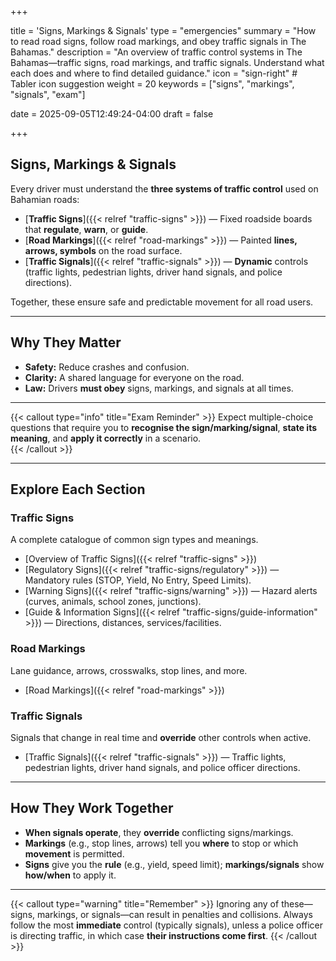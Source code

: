+++

title = 'Signs, Markings & Signals'
type = "emergencies"
summary = "How to read road signs, follow road markings, and obey traffic signals in The Bahamas."
description = "An overview of traffic control systems in The Bahamas—traffic signs, road markings, and traffic signals. Understand what each does and where to find detailed guidance."
icon = "sign-right"                  # Tabler icon suggestion
weight = 20
keywords = ["signs", "markings", "signals", "exam"]

date = 2025-09-05T12:49:24-04:00
draft = false

+++

## Signs, Markings & Signals

Every driver must understand the **three systems of traffic control** used on Bahamian roads:

- [**Traffic Signs**]({{< relref "traffic-signs" >}}) — Fixed roadside boards that **regulate**, **warn**, or **guide**.  
- [**Road Markings**]({{< relref "road-markings" >}}) — Painted **lines, arrows, symbols** on the road surface.  
- [**Traffic Signals**]({{< relref "traffic-signals" >}}) — **Dynamic** controls (traffic lights, pedestrian lights, driver hand signals, and police directions).

Together, these ensure safe and predictable movement for all road users.

---

## Why They Matter

- **Safety:** Reduce crashes and confusion.  
- **Clarity:** A shared language for everyone on the road.  
- **Law:** Drivers **must obey** signs, markings, and signals at all times.

---

{{< callout type="info" title="Exam Reminder" >}}
Expect multiple-choice questions that require you to **recognise the sign/marking/signal**, **state its meaning**, and **apply it correctly** in a scenario.  
{{< /callout >}}

---

## Explore Each Section

### Traffic Signs
A complete catalogue of common sign types and meanings.

- [Overview of Traffic Signs]({{< relref "traffic-signs" >}})  
- [Regulatory Signs]({{< relref "traffic-signs/regulatory" >}}) — Mandatory rules (STOP, Yield, No Entry, Speed Limits).  
- [Warning Signs]({{< relref "traffic-signs/warning" >}}) — Hazard alerts (curves, animals, school zones, junctions).  
- [Guide & Information Signs]({{< relref "traffic-signs/guide-information" >}}) — Directions, distances, services/facilities.

### Road Markings
Lane guidance, arrows, crosswalks, stop lines, and more.

- [Road Markings]({{< relref "road-markings" >}})

### Traffic Signals
Signals that change in real time and **override** other controls when active.

- [Traffic Signals]({{< relref "traffic-signals" >}}) — Traffic lights, pedestrian lights, driver hand signals, and police officer directions.

---

## How They Work Together

- **When signals operate**, they **override** conflicting signs/markings.  
- **Markings** (e.g., stop lines, arrows) tell you **where** to stop or which **movement** is permitted.  
- **Signs** give you the **rule** (e.g., yield, speed limit); **markings/signals** show **how/when** to apply it.

---

{{< callout type="warning" title="Remember" >}}
Ignoring any of these—signs, markings, or signals—can result in penalties and collisions. Always follow the most **immediate** control (typically signals), unless a police officer is directing traffic, in which case **their instructions come first**.
{{< /callout >}}
